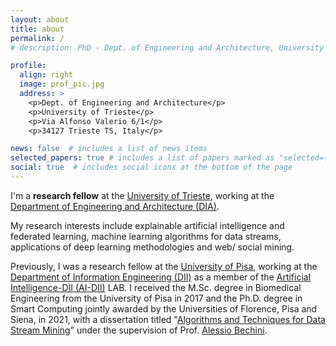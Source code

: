 ```yaml
---
layout: about
title: about
permalink: /
# description: PhD - Dept. of Engineering and Architecture, University of Trieste

profile:
  align: right
  image: prof_pic.jpg
  address: >
    <p>Dept. of Engineering and Architecture</p>
    <p>University of Trieste</p>
    <p>Via Alfonso Valerio 6/1</p>
    <p>34127 Trieste TS, Italy</p>

news: false  # includes a list of news items
selected_papers: true # includes a list of papers marked as "selected={true}"
social: true  # includes social icons at the bottom of the page
---
```


I'm a **research fellow** at the <a href="https://www.units.it" target="_blank">University of Trieste</a>, working at the <a href="https://dia.units.it/" target="_blank">Department of Engineering and Architecture (DIA)</a>.
 
My research interests include explainable artificial intelligence and federated learning, machine learning algorithms for data streams, applications of deep learning methodologies and web/ social mining.

Previously, I was a research fellow at the <a href="https://www.unipi.it" target="_blank">University of Pisa</a>, working at the <a href="https://www.dii.unipi.it" target="_blank">Department of Information Engineering (DII)</a> as a member of the <a href="http://ai.dii.unipi.it/" target="_blank">Artificial Intelligence-DII (AI-DII)</a> LAB.
I received the M.Sc. degree in Biomedical Engineering from the University of Pisa in 2017 and the Ph.D. degree in Smart Computing jointly awarded by the Universities of Florence, Pisa and Siena, in 2021, with a dissertation titled "<a href="https://flore.unifi.it/handle/2158/1235915#.YQkjgEDOPb0" target="_blank">Algorithms and Techniques for Data Stream Mining</a>" under the supervision of Prof. <a href="http://www.iet.unipi.it/a.bechini/BechiniHome.html" target="_blank">Alessio Bechini</a>.
